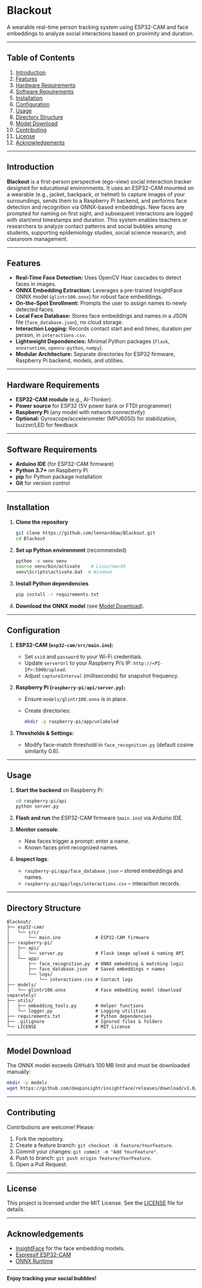 # Blackout

A wearable real-time person tracking system using ESP32-CAM and face embeddings to analyze social interactions based on proximity and duration.

---

## Table of Contents

1. [Introduction](#introduction)
2. [Features](#features)
3. [Hardware Requirements](#hardware-requirements)
4. [Software Requirements](#software-requirements)
5. [Installation](#installation)
6. [Configuration](#configuration)
7. [Usage](#usage)
8. [Directory Structure](#directory-structure)
9. [Model Download](#model-download)
10. [Contributing](#contributing)
11. [License](#license)
12. [Acknowledgements](#acknowledgements)

---

## Introduction

**Blackout** is a first-person perspective (ego-view) social interaction tracker designed for educational environments. It uses an ESP32-CAM mounted on a wearable (e.g., jacket, backpack, or helmet) to capture images of your surroundings, sends them to a Raspberry Pi backend, and performs face detection and recognition via ONNX-based embeddings. New faces are prompted for naming on first sight, and subsequent interactions are logged with start/end timestamps and duration. This system enables teachers or researchers to analyze contact patterns and social bubbles among students, supporting epidemiology studies, social science research, and classroom management.

---

## Features

* **Real-Time Face Detection:** Uses OpenCV Haar cascades to detect faces in images.
* **ONNX Embedding Extraction:** Leverages a pre-trained InsightFace ONNX model (`glintr100.onnx`) for robust face embeddings.
* **On-the-Spot Enrollment:** Prompts the user to assign names to newly detected faces.
* **Local Face Database:** Stores face embeddings and names in a JSON file (`face_database.json`), no cloud storage.
* **Interaction Logging:** Records contact start and end times, duration per person, in `interactions.csv`.
* **Lightweight Dependencies:** Minimal Python packages (`flask`, `onnxruntime`, `opencv-python`, `numpy`).
* **Modular Architecture:** Separate directories for ESP32 firmware, Raspberry Pi backend, models, and utilities.

---

## Hardware Requirements

* **ESP32-CAM module** (e.g., AI-Thinker)
* **Power source** for ESP32 (5V power bank or FTDI programmer)
* **Raspberry Pi** (any model with network connectivity)
* **Optional:** Gyroscope/accelerometer (MPU6050) for stabilization, buzzer/LED for feedback

---

## Software Requirements

* **Arduino IDE** (for ESP32-CAM firmware)
* **Python 3.7+** on Raspberry Pi
* **pip** for Python package installation
* **Git** for version control

---

## Installation

1. **Clone the repository**

   ```bash
   git clone https://github.com/lennarddaw/Blackout.git
   cd Blackout
   ```

2. **Set up Python environment** (recommended)

   ```bash
   python -m venv venv
   source venv/bin/activate    # Linux/macOS
   venv\Scripts\activate.bat  # Windows
   ```

3. **Install Python dependencies**

   ```bash
   pip install -r requirements.txt
   ```

4. **Download the ONNX model** (see [Model Download](#model-download)).

---

## Configuration

1. **ESP32-CAM (`esp32-cam/src/main.ino`):**

   * Set `ssid` and `password` to your Wi-Fi credentials.
   * Update `serverUrl` to your Raspberry Pi’s IP: `http://<PI-IP>:5000/upload`.
   * Adjust `captureInterval` (milliseconds) for snapshot frequency.

2. **Raspberry Pi (`raspberry-pi/api/server.py`):**

   * Ensure `models/glintr100.onnx` is in place.
   * Create directories:

     ```bash
     mkdir -p raspberry-pi/app/unlabeled
     ```

3. **Thresholds & Settings:**

   * Modify face-match threshold in `face_recognition.py` (default cosine similarity 0.6).

---

## Usage

1. **Start the backend** on Raspberry Pi:

   ```bash
   cd raspberry-pi/api
   python server.py
   ```

2. **Flash and run** the ESP32-CAM firmware (`main.ino`) via Arduino IDE.

3. **Monitor console**:

   * New faces trigger a prompt: enter a name.
   * Known faces print recognized names.

4. **Inspect logs**:

   * `raspberry-pi/app/face_database.json` – stored embeddings and names.
   * `raspberry-pi/app/logs/interactions.csv` – interaction records.

---

## Directory Structure

```plaintext
Blackout/
├── esp32-cam/
│   └── src/
│       └── main.ino             # ESP32-CAM firmware
├── raspberry-pi/
│   ├── api/
│   │   └── server.py            # Flask image upload & naming API
│   └── app/
│       ├── face_recognition.py  # ONNX embedding & matching logic
│       ├── face_database.json   # Saved embeddings + names
│       └── logs/
│           └── interactions.csv # Contact logs
├── models/
│   └── glintr100.onnx           # Face embedding model (download separately)
├── utils/
│   ├── embedding_tools.py       # Helper functions
│   └── logger.py                # Logging utilities
├── requirements.txt             # Python dependencies
├── .gitignore                   # Ignored files & folders
└── LICENSE                      # MIT License
```

---

## Model Download

The ONNX model exceeds GitHub’s 100 MB limit and must be downloaded manually:

```bash
mkdir -p models
wget https://github.com/deepinsight/insightface/releases/download/v1.0/glintr100.onnx -O models/glintr100.onnx
```

---

## Contributing

Contributions are welcome! Please:

1. Fork the repository.
2. Create a feature branch: `git checkout -b feature/YourFeature`.
3. Commit your changes: `git commit -m "Add YourFeature"`.
4. Push to branch: `git push origin feature/YourFeature`.
5. Open a Pull Request.

---

## License

This project is licensed under the MIT License. See the [LICENSE](LICENSE) file for details.

---

## Acknowledgements

* [InsightFace](https://github.com/deepinsight/insightface) for the face embedding models.
* [Espressif ESP32-CAM](https://github.com/espressif/esp32-camera)
* [ONNX Runtime](https://www.onnxruntime.ai/)

---

**Enjoy tracking your social bubbles!**
